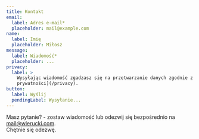 ```yaml
---
title: Kontakt
email:
  label: Adres e-mail*
  placeholder: mail@example.com
name:
  label: Imię
  placeholder: Miłosz
message:
  label: Wiadomość*
  placeholder: ...
privacy:
  label: >
    Wysyłając wiadomość zgadzasz się na przetwarzanie danych zgodnie z [Polityką
    prywatności](/privacy).
button:
  label: Wyślij
  pendingLabel: Wysyłanie...
---
```


Masz pytanie? - zostaw wiadomość lub odezwij się bezpośrednio na [mail@wierucki.com](mailto:mail@wierucki.com).\
Chętnie się odezwę.
